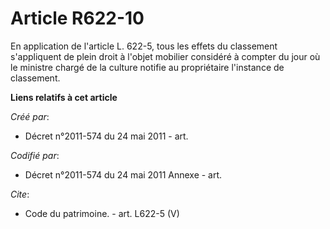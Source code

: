 # Article R622-10

En application de l'article L. 622-5, tous les effets du classement s'appliquent de plein droit à l'objet mobilier considéré
à compter du jour où le ministre chargé de la culture notifie au propriétaire l'instance de classement.

**Liens relatifs à cet article**

_Créé par_:

  - Décret n°2011-574 du 24 mai 2011  - art.

_Codifié par_:

  - Décret n°2011-574 du 24 mai 2011 Annexe - art.

_Cite_:

  - Code du patrimoine. - art. L622-5 (V)
